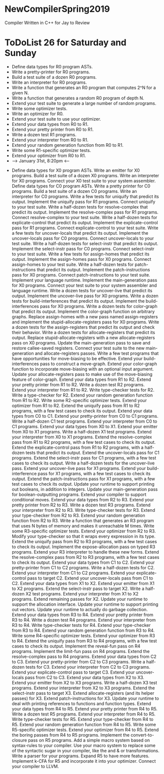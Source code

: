 # NewCompilerSpring2019
Compiler Written in C++ for Jay to Review

# ToDoList 26 for Saturday and Sunday
+ Define data types for R0 program ASTs.
+ Write a pretty-printer for R0 programs.
+ Build a test suite of a dozen R0 programs.
+ Write an interpreter for R0 programs.
+ Write a function that generates an R0 program that computes 2^N for a given N.
+ Write a function that generates a random R0 program of depth N.
+ Extend your test suite to generate a large number of random programs.
+ Write some optimizer tests.
+ Write an optimizer for R0.
+ Extend your test suite to use your optimizer.
+ Extend your data types from R0 to R1.
+ Extend your pretty printer from R0 to R1.
+ Write a dozen test R1 programs.
+ Extend your interpreter from R0 to R1.
+ Extend your random generation function from R0 to R1. 
+ Write some R1-specific optimizer tests.
+ Extend your optimizer from R0 to R1.
+ --> January 31st, 8:20pm <--
- Define data types for X0 program ASTs.
Write an emitter for X0 programs.
Build a test suite of a dozen X0 programs.
Write an interpreter for X0 programs.
Connect your X0 test suite to your system assembler.
Define data types for C0 program ASTs.
Write a pretty printer for C0 programs.
Build a test suite of a dozen C0 programs.
Write an interpreter for C0 programs.
Write a few tests for uniquify that predict its output.
Implement the uniquify pass for R1 programs.
Connect uniquify to your test suite.
Write a half-dozen tests for resolve-complex that predict its output.
Implement the resolve-complex pass for R1 programs.
Connect resolve-complex to your test suite.
Write a half-dozen tests for explicate-control that predict its output.
Implement the explicate-control pass for R1 programs.
Connect explicate-control to your test suite.
Write a few tests for uncover-locals that predict its output.
Implement the uncover-locals pass for C0 programs.
Connect uncover-locals to your test suite.
Write a half-dozen tests for select-instr that predict its output.
Implement the select-instr pass for C0 programs.
Connect select-instr to your test suite.
Write a few tests for assign-homes that predict its output.
Implement the assign-homes pass for X0 programs.
Connect assign-homes to your test suite.
Write a half-dozen tests for patch-instructions that predict its output.
Implement the patch-instructions pass for X0 programs.
Connect patch-instructions to your test suite.
Implement your language runtime.
Implement the main-generation pass for X0 programs.
Connect your test suite to your system assembler and language runtime.
Write a dozen tests for uncover-live that predict its output.
Implement the uncover-live pass for X0 programs.
Write a dozen tests for build-interferences that predict its output.
Implement the build-interferences pass for X0 programs.
Write a dozen tests for color-graph that predict its output.
Implement the color-graph function on arbitrary graphs.
Replace assign-homes with a new pass named assign-registers and implement the stupid-allocate-registers pass for X0 programs.
Write a dozen tests for the assign-registers that predict its output and check their behavior.
Write a dozen tests for allocate-registers that predict its output.
Replace stupid-allocate-registers with a new allocate-registers pass on X0 programs.
Update the main-generation pass to save and restore callee-saved registers.
Connect your test suite to the new main-generation and allocate-registers passes.
Write a few test programs that have opportunities for move-biasing to be effective.
Extend your build-interferences pass to construct a move-graph.
Extend your color-graph function to incorporate move-biasing with an optional input argument.
Update your allocate-registers pass to make use of the move-biasing feature of color-graph.
Extend your data types from R1 to R2.
Extend your pretty printer from R1 to R2.
Write a dozen test R2 programs.
Extend your interpreter from R1 to R2.
Write type-checker tests for R2.
Write a type-checker for R2.
Extend your random generation function from R1 to R2.
Write some R2-specific optimizer tests.
Extend your optimizer from R1 to R2.
Extend the uniquify pass from R1 to R2 programs, with a few test cases to check its output.
Extend your data types from C0 to C1.
Extend your pretty-printer from C0 to C1 programs.
Write a half-dozen C1 test programs.
Extend your interpreter from C0 to C1 programs.
Extend your data types from X0 to X1.
Extend your emitter from X0 to X1 programs.
Write a half-dozen X1 test programs.
Extend your interpreter from X0 to X1 programs.
Extend the resolve-complex pass from R1 to R2 programs, with a few test cases to check its output.
Extend the explicate-control pass from R1 to R2 programs, with a half-dozen tests that predict its output.
Extend the uncover-locals pass for C1 programs.
Extend the select-instr pass for C1 programs, with a few test cases to check its output.
Write a half-dozen tests for the uncover-live pass.
Extend your uncover-live pass for X1 programs.
Extend your build-interference pass for X1 programs, with a few test cases to check its output.
Extend the patch-instructions pass for X1 programs, with a few test cases to check its output.
Update your runtime to support printing out booleans, in addition to integers.
Update your main-generation pass for boolean-outputting programs.
Extend your compiler to support conditional moves.
Extend your data types from R2 to R3.
Extend your pretty printer from R2 to R3.
Write a dozen test R3 programs.
Extend your interpreter from R2 to R3.
Write type-checker tests for R3.
Extend your type-checker from R2 to R3.
Extend your random generation function from R2 to R3.
Write a function that generates an R3 program that uses N bytes of memory and makes it unreachable M times.
Write some R3-specific optimizer tests.
Extend your optimizer from R2 to R3.
Modify your type-checker so that it wraps every expression in its type.
Extend the uniquify pass from R2 to R3 programs, with a few test cases to check its output.
Implement the expose-allocation pass on typed R3 programs.
Extend your R3 interpreter to handle these new forms.
Extend the resolve-complex pass from R2 to R3 programs, with a few test cases to check its output.
Extend your data types from C1 to C2.
Extend your pretty-printer from C1 to C2 programs.
Write a half-dozen tests for C2.
Extend your interpreter from C1 to C2 programs.
Extend your explicate-control pass to target C2.
Extend your uncover-locals pass from C1 to C2.
Extend your data types from X1 to X2.
Extend your emitter from X1 to X2 programs.
Extend the select-instr pass to target X2.
Write a half-dozen X2 test programs.
Extend your interpreter from X1 to X2 programs.
Extend remaining passes for X2.
Update your runtime to support the allocation interface.
Update your runtime to support printing out vectors.
Update your runtime to actually do garbage collection.
Extend your data types from R3 to R4.
Extend your pretty printer from R3 to R4.
Write a dozen test R4 programs.
Extend your interpreter from R3 to R4.
Write type-checker tests for R4.
Extend your type-checker from R3 to R4.
Extend your random generation function from R3 to R4.
Write some R4-specific optimizer tests.
Extend your optimizer from R3 to R4.
Extend the uniquify pass from R3 to R4 programs, with a few test cases to check its output.
Implement the reveal-fun pass on R4 programs.
Implement the limit-fun pass on R4 programs.
Extend the resolve-complex pass to R4 programs.
Extend your data types from C2 to C3.
Extend your pretty-printer from C2 to C3 programs.
Write a half-dozen tests for C3.
Extend your interpreter from C2 to C3 programs.
Extend your explicate-control pass to target C3.
Extend your uncover-locals pass from C2 to C3.
Extend your data types from X2 to X3.
Extend your emitter from X2 to X3 programs.
Write a half-dozen X3 test programs.
Extend your interpreter from X2 to X3 programs.
Extend the select-instr pass to target X3.
Extend allocate-registers (and its helper passes) for X3.
Extend patch-instructions for X3.
Update your runtime to deal with printing references to functions and function types.
Extend your data types from R4 to R5.
Extend your pretty printer from R4 to R5.
Write a dozen test R5 programs.
Extend your interpreter from R4 to R5.
Write type-checker tests for R5.
Extend your type-checker from R4 to R5.
Extend your random generation function from R4 to R5.
Write some R5-specific optimizer tests.
Extend your optimizer from R4 to R5.
Extend the boring passes from R4 to R5 programs.
Implement the convert-to-closure pass on R5 programs.
Add a simple macro system based on syntax-rules to your compiler.
Use your macro system to replace some of the syntactic sugar in your compiler, like the and & or transformations.
Write a parser for your programs.
Expand R5 to have more features.
Implement k-CFA for R5 and incorporate it into your optimizer.
Connect your compiler to LLVM.
